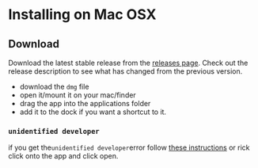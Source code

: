 # Installing on Mac OSX

## Download <a id="download"></a>

Download the latest stable release from the [releases page](https://github.com/pietrop/digital-paper-edit-electron/releases). Check out the release description to see what has changed from the previous version.

* download the `dmg` file
* open it/mount it on your mac/finder
* drag the app into the applications folder
* add it to the dock if you want a shortcut to it.

### `unidentified developer` <a id="unidentified-developer"></a>

if you get the`unidentified developer`error follow [these instructions](https://support.apple.com/kb/PH25088) or rick click onto the app and click open.

